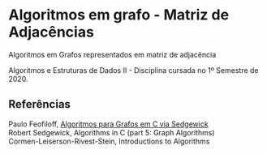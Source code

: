 # Algoritmos em grafo - Matriz de Adjacências
Algoritmos em Grafos representados em matriz de adjacência

Algoritmos e Estruturas de Dados II - Disciplina cursada no 1º Semestre de 2020.

## Referências
Paulo Feofiloff, [Algoritmos para Grafos em C via Sedgewick](https://www.ime.usp.br/~pf/algoritmos_para_grafos/)  
Robert Sedgewick, Algorithms in C (part 5: Graph Algorithms)  
Cormen-Leiserson-Rivest-Stein, Introductions to Algorithms

